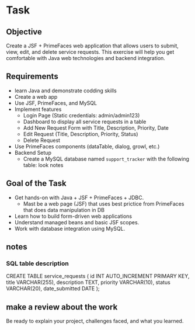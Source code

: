 # Task

## Objective
Create a JSF + PrimeFaces web application that allows users to submit, view, edit, and delete service requests. This exercise will help you get comfortable with Java web technologies and backend integration.

## Requirements

- learn Java and demonstrate codding skills
- Create a web app
- Use JSF, PrimeFaces, and MySQL
- Implement features
    - Login Page (Static credentials: admin/admin123)
    - Dashboard to display all service requests in a table
    - Add New Request Form with Title, Description, Priority, Date
    - Edit Request (Title, Description, Priority, Status)
    - Delete Request
- Use PrimeFaces components (dataTable, dialog, growl, etc.)
- Backend Setup
    - Create a MySQL database named `support_tracker` with the following table: look notes

## Goal of the Task

- Get hands-on with Java + JSF + PrimeFaces + JDBC.
    - Mast be a web page (JSF) that uses best prictice from PrimeFaces that does data manipulation in DB
- Learn how to build form-driven web applications
- Understand managed beans and basic JSF scopes.
- Work with database integration using MySQL.

## notes

### SQL table description
CREATE TABLE service_requests (
id INT AUTO_INCREMENT PRIMARY KEY,
title VARCHAR(255),
description TEXT,
priority VARCHAR(10),
status VARCHAR(20),
date_submitted DATE
);

## make a review about the work

Be ready to explain your project, challenges faced, and what you learned.